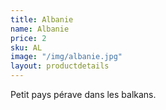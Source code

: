```yaml
---
title: Albanie
name: Albanie
price: 2
sku: AL
image: "/img/albanie.jpg"
layout: productdetails
---
```


Petit pays pérave dans les balkans.
